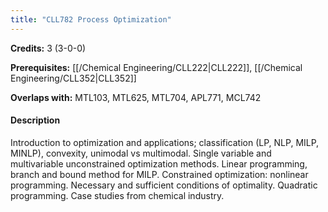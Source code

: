 ```yaml
---
title: "CLL782 Process Optimization"
---
```

**Credits:** 3 (3-0-0)

**Prerequisites:** [[/Chemical Engineering/CLL222|CLL222]], [[/Chemical Engineering/CLL352|CLL352]]

**Overlaps with:** MTL103, MTL625, MTL704, APL771, MCL742

#### Description
Introduction to optimization and applications; classification (LP, NLP, MILP, MINLP), convexity, unimodal vs multimodal. Single variable and multivariable unconstrained optimization methods. Linear programming, branch and bound method for MILP. Constrained optimization: nonlinear programming. Necessary and sufficient conditions of optimality. Quadratic programming. Case studies from chemical industry.